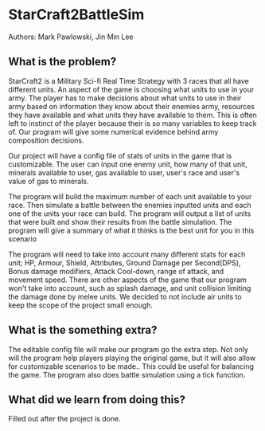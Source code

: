 # StarCraft2BattleSim

Authors: Mark Pawlowski, Jin Min Lee
## What is the problem?

StarCraft2 is a Military Sci-fi Real Time Strategy with 3 races that all have different units. An aspect of the game is choosing what units to use in your army. The player has to make decisions about what units to use in their army based on information they know about their enemies army, resources they have available and what units they have available to them. This is often left to instinct of the player because their is so many variables to keep track of. Our program will give some numerical evidence behind army composition decisions.

Our project will have a config file of stats of units in the game that is customizable. The user can input one enemy unit, how many of that unit, minerals available to user, gas available to user, user's race and user's value of gas to minerals. 

The program will build the maximum number of each unit available to your race. Then simulate a battle between the enemies inputted units and each one of the units your race can build. 
The program will output a list of units that were built and show their results from the battle simulation. The program will give a summary of what it thinks is the best unit for you in this scenario

The program will need to take into account many different stats for each unit; HP, Armour, Shield, Attributes, Ground Damage per Second(DPS), Bonus damage modifiers, Attack Cool-down, range of attack, and movement speed. There are other aspects of the game that our program won't take into account, such as splash damage, and unit collision limiting the damage done by melee units. We decided to not include air units to keep the scope of the project small enough.


##  What is the something extra?

The editable config file will make our program go the extra step. Not only will the program help players playing the original game, but it will also allow for customizable scenarios to be made.. This could be useful for balancing the game. The program also does battle simulation using a tick function. 

##  What did we learn from doing this?
Filled out after the project is done.


